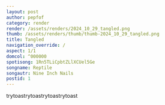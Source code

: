 ```yaml
---
layout: post
author: pepfof
category: render
render: /assets/renders/2024_10_29_tangled.png
thumb: /assets/renders/thumb/thumb-2024_10_29_tangled.png
title: Tangled
navigation_override: /
aspect: 1/1
domcol: ^000000
spotisong: 1Rn5TLiCpbtZLlXCUel5Ge
songname: Reptile
songautr: Nine Inch Nails
postid: 1
---
```


<!--USER BEGIN 1-->

<!--USER END 1-->

<!--more-->
<!--USER BEGIN 2-->
trytoastrytoastrytoastrytoast

<!--USER END 2-->


